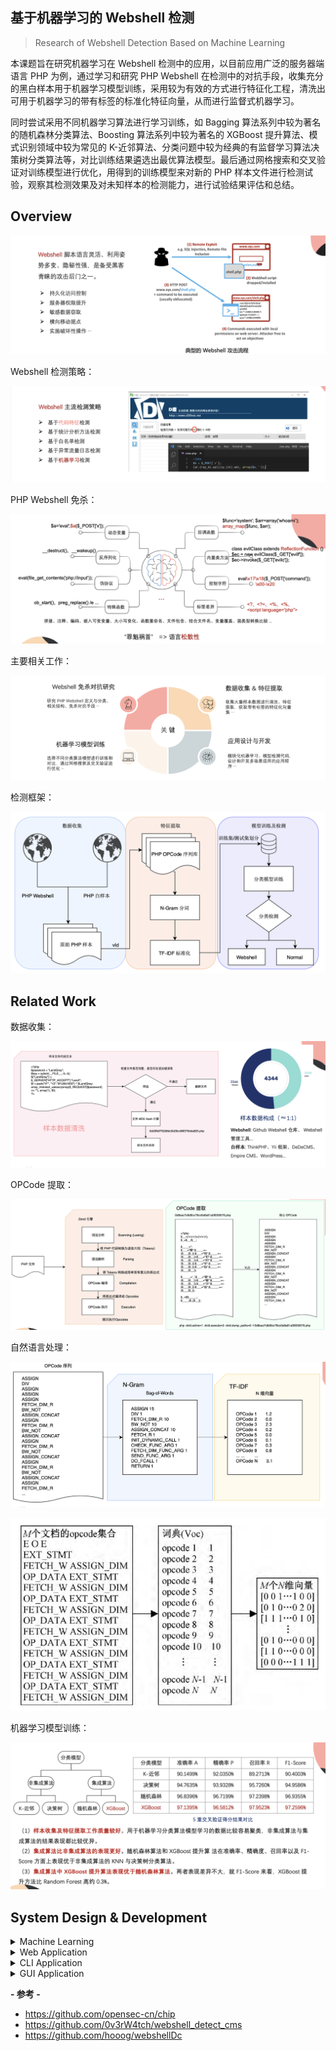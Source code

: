 ## 基于机器学习的  Webshell 检测

> Research of Webshell Detection Based on Machine Learning

本课题旨在研究机器学习在 Webshell 检测中的应用，以目前应用广泛的服务器端语言 PHP 为例，通过学习和研究 PHP Webshell 在检测中的对抗手段，收集充分的黑白样本用于机器学习模型训练，采用较为有效的方式进行特征化工程，清洗出可用于机器学习的带有标签的标准化特征向量，从而进行监督式机器学习。

同时尝试采用不同机器学习算法进行学习训练，如 Bagging 算法系列中较为著名的随机森林分类算法、Boosting 算法系列中较为著名的 XGBoost 提升算法、模式识别领域中较为常见的 K-近邻算法、分类问题中较为经典的有监督学习算法决策树分类算法等，对比训练结果遴选出最优算法模型。最后通过网格搜索和交叉验证对训练模型进行优化，用得到的训练模型来对新的 PHP 样本文件进行检测试验，观察其检测效果及对未知样本的检测能力，进行试验结果评估和总结。

## Overview

![image-20210613204622665](images/image-20210613204622665.png)

Webshell 检测策略：

![image-20210613204414684](images/image-20210613204414684.png)

PHP Webshell 免杀：

![image-20210613204505788](images/image-20210613204505788.png)

主要相关工作：

![image-20210613204918391](images/image-20210613204918391.png)

检测框架：

![image-20210613205618194](images/image-20210613205618194.png)



## Related Work

数据收集：

![image-20210613205757036](images/image-20210613205757036.png)

OPCode 提取：

![image-20210613205851577](images/image-20210613205851577.png)

自然语言处理：

![image-20210613205934024](images/image-20210613205934024.png)

![image-20210613205958429](images/image-20210613205958429.png)

机器学习模型训练：

![image-20210613210049669](images/image-20210613210049669.png)

## System Design & Development



<details>
<summary>Machine Learning</summary>

![image-20210613210324764](images/image-20210613210324764.png)
</details>

<details>
<summary>Web Application</summary>

![image-20210613210516105](images/image-20210613210516105.png)

前端 UI 界面：

![1](images/1.png)

扫描报告模板：

![muban](images/muban.png)

</details>


<details>
<summary>CLI Application</summary>

![image-20210613210558050](images/image-20210613210558050.png)

运行结果演示：

![image-20210613211105540](images/image-20210613211105540.png)

</details>


<details>
<summary>GUI Application</summary>

![image-20210613210638356](images/image-20210613210638356.png)

运行结果演示：

![image-20210613210921991](images/image-20210613210921991.png)

</details>

**- 参考 -**

- https://github.com/opensec-cn/chip
- https://github.com/0v3rW4tch/webshell_detect_cms
- https://github.com/hooog/webshellDc
